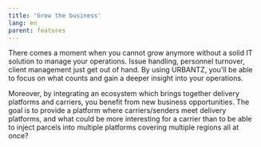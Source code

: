 ```yaml
---
title: 'Grow the business'
lang: en
parent: features
---
```


There comes a moment when you cannot grow anymore without a solid IT solution to manage your operations. Issue handling, personnel turnover, client management just get out of hand. By using URBANTZ, you'll be able to focus on what counts and gain a deeper insight into your operations.

Moreover, by integrating an ecosystem which brings together delivery platforms and carriers, you benefit from new business opportunities. The goal is to provide a platform where carriers/senders meet delivery platforms, and what could be more interesting for a carrier than to be able to inject parcels into multiple platforms covering multiple regions all at once?